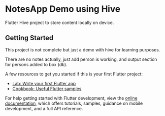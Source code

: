 # NotesApp Demo using Hive
Flutter Hive project to store content locally on device.

## Getting Started

This project is not complete but just  a demo with hive for learning purposes.

There are no notes actually, just add person is working, and output section for persons added to box (db).

A few resources to get you started if this is your first Flutter project:

- [Lab: Write your first Flutter app](https://docs.flutter.dev/get-started/codelab)
- [Cookbook: Useful Flutter samples](https://docs.flutter.dev/cookbook)

For help getting started with Flutter development, view the
[online documentation](https://docs.flutter.dev/), which offers tutorials,
samples, guidance on mobile development, and a full API reference.
